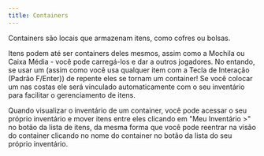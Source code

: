 ```yaml
---
title: Containers
---
```


Containers são locais que armazenam itens, como cofres ou bolsas.

Itens podem até ser containers deles mesmos, assim como a Mochila ou Caixa Média -
você pode carregá-los e dar a outros jogadores. No entando, se usar um (assim
como você usa qualquer item com a Tecla de Interação (Padrão F/Enter)) de repente
eles se tornam um container! Se você colocar um nas costas ele será vinculado automaticamente com o
seu inventário para facilitar o gerenciamento de itens.

Quando visualizar o inventário de um container, você pode acessar o seu próprio inventário e
mover itens entre eles clicando em "Meu Inventário >" no botão da lista de
itens, da mesma forma que você pode reentrar na visão do container clicando no nome do
container no botão da lista do seu próprio inventário.